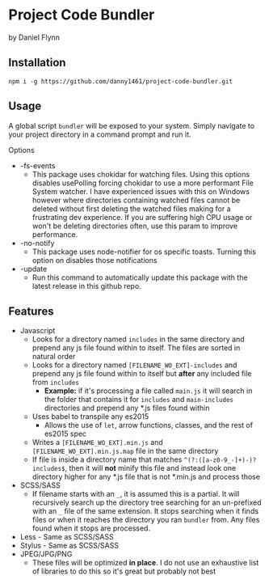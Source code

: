 # Project Code Bundler
by Daniel Flynn

## Installation
`npm i -g https://github.com/danny1461/project-code-bundler.git`

## Usage
A global script `bundler` will be exposed to your system. Simply navigate to your project directory in a command prompt and run it.

Options
  * -fs-events
    * This package uses chokidar for watching files. Using this options disables usePolling forcing chokidar to use a more performant File System watcher. I have experienced issues with this on Windows however where directories containing watched files cannot be deleted without first deleting the watched files making for a frustrating dev experience. If you are suffering high CPU usage or won't be deleting directories often, use this param to improve performance.
  * -no-notify
    * This package uses node-notifier for os specific toasts. Turning this option on disables those notifications
  * -update
    * Run this command to automatically update this package with the latest release in this github repo.

## Features
  * Javascript
    * Looks for a directory named `includes` in the same directory and prepend any js file found within to itself. The files are sorted in natural order
    * Looks for a directory named `[FILENAME_WO_EXT]-includes` and prepend any js file found within to itself but **after** any included file from `includes`
	  * **Example:** if it's processing a file called `main.js` it will search in the folder that contains it for `includes` and `main-includes` directories and prepend any *.js files found within
    * Uses babel to transpile any es2015
	  * Allows the use of `let`, arrow functions, classes, and the rest of es2015 spec
    * Writes a `[FILENAME_WO_EXT].min.js` and `[FILENAME_WO_EXT].min.js.map` file in the same directory
    * If file is inside a directory name that matches `^(?:([a-z0-9_-]+)-)?includes$`, then it will **not** minify this file and instead look one directory higher for any *.js file that is not *.min.js and process those
  * SCSS/SASS
    * If filename starts with an `_`, it is assumed this is a partial. It will recursively search up the directory tree searching for an un-prefixed with an `_` file of the same extension. It stops searching when it finds files or when it reaches the directory you ran `bundler` from. Any files found when it stops are processed.
  * Less - Same as SCSS/SASS
  * Stylus - Same as SCSS/SASS
  * JPEG/JPG/PNG
    * These files will be optimized **in place**. I do not use an exhaustive list of libraries to do this so it's great but probably not best